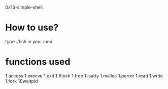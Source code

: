 0x16-simple-shell

# How to use?
type ./hsh in your cmd

# functions used
1.access
1.execve
1.exit
1.fflush
1.free
1.isatty
1.malloc
1.perror
1.read
1.write
1.fork
10waitpid

